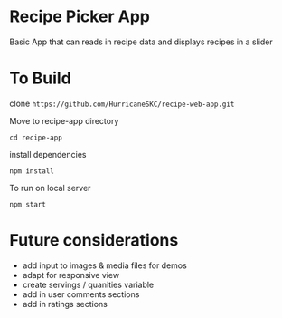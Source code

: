 # Recipe Picker App

Basic App that can reads in recipe data and displays recipes in a slider

# To Build

clone ```https://github.com/HurricaneSKC/recipe-web-app.git```

Move to recipe-app directory
```
cd recipe-app
```

install dependencies
```
npm install
```

To run on local server

```
npm start
```

# Future considerations

- add input to images & media files for demos
- adapt for responsive view
- create servings / quanities variable
- add in user comments sections
- add in ratings sections

